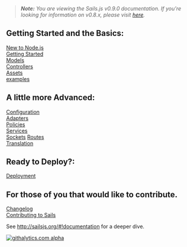 > _**Note:** You are viewing the Sails.js v0.9.0 documentation.  If you're looking for information on v0.8.x, please visit [here](http://08x.sailsjs.org)._

<!--
Building Your Own Adapters
Controllers
Database Support
examples
Guide: Login Example
Guide: Passport auth example
Guide: Sockets
Home
Models
Policies
Routes
Services
Views
What Is Sails
-->
## Getting Started and the Basics:

[New to Node.js](https://github.com/balderdashy/sails-wiki/blob/0.9/new-to-nodejs.md)  
[Getting Started](https://github.com/balderdashy/sails-wiki/blob/0.9/getting-started.md)  
[Models](https://github.com/balderdashy/sails-wiki/blob/0.9/models.md)  
[Controllers](https://github.com/balderdashy/sails-wiki/blob/0.9/controllers.md)  
[Assets](https://github.com/balderdashy/sails-wiki/blob/0.9/assets.md)  
[examples](https://github.com/balderdashy/sails-wiki/blob/0.9/examples.md)

## A little more Advanced:

[Configuration](https://github.com/balderdashy/sails-wiki/blob/0.9/configuration.md)  
[Adapters](https://github.com/balderdashy/sails-wiki/blob/0.9/api.adapter-interface.md)  
[Policies](https://github.com/balderdashy/sails-wiki/blob/0.9/policies.md)  
[Services](https://github.com/balderdashy/sails-wiki/blob/0.9/services.md)  
[Sockets](https://github.com/balderdashy/sails-wiki/blob/0.9/sockets.md)
[Routes](https://github.com/balderdashy/sails-wiki/blob/0.9/routes.md)  
[Translation](https://github.com/balderdashy/sails-wiki/blob/0.9/translation.md)

## Ready to Deploy?:

[Deployment](https://github.com/balderdashy/sails-wiki/blob/0.9/deployment.md)  

## For those of you that would like to contribute.

[Changelog](https://github.com/balderdashy/sails-wiki/blob/0.9/changelog.md)  
[Contributing to Sails](https://github.com/balderdashy/sails-wiki/blob/0.9/Contributing-to-Sails.md)  

See http://sailsjs.org/#!documentation for a deeper dive.

[![githalytics.com alpha](https://cruel-carlota.pagodabox.com/8acf2fc2ca0aca8a3018e355ad776ed7 "githalytics.com")](http://githalytics.com/balderdashy/sails/wiki/home)
